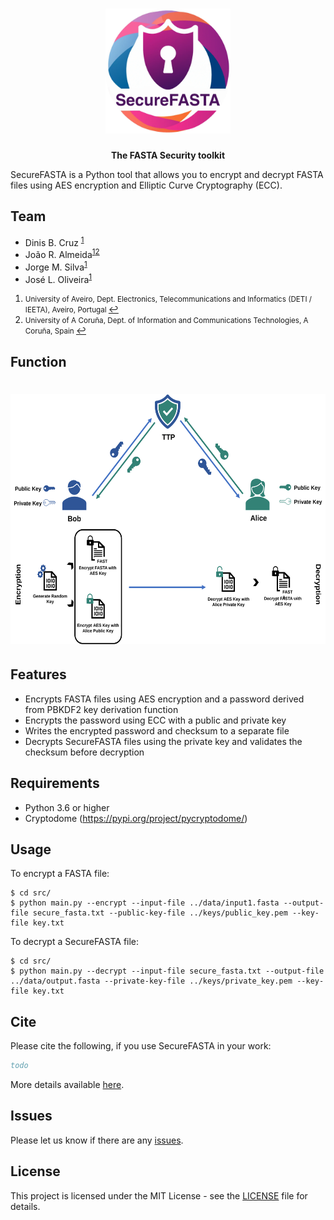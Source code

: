 <h1 align="center"><img src="logo/SecureFasta.png"
alt="securefasta" height="200" border="0" /></h1>
<p align="center"><b>The FASTA Security toolkit</b></p>


SecureFASTA is a Python tool that allows you to encrypt and decrypt FASTA files using AES encryption and Elliptic Curve Cryptography (ECC).

## Team
  * Dinis B. Cruz <sup id="a1">[1](#f1)</sup>
  * João R. Almeida<sup id="a1">[1](#f1)</sup><sup id="a2">[2](#f2)</sup>
  * Jorge M. Silva<sup id="a1">[1](#f1)</sup>
  * José L. Oliveira<sup id="a1">[1](#f1)</sup>

1. <small id="f1"> University of Aveiro, Dept. Electronics, Telecommunications and Informatics (DETI / IEETA), Aveiro, Portugal </small> [↩](#a1)
2. <small id="f2"> University of A Coruña, Dept. of Information and Communications Technologies, A Coruña, Spain </small> [↩](#a2)


## Function
<h1 align="left"><img src="logo/securefastaWorkflow.svg"
alt="securefasta" height="400" border="0" /></h1>

## Features

- Encrypts FASTA files using AES encryption and a password derived from PBKDF2 key derivation function
- Encrypts the password using ECC with a public and private key
- Writes the encrypted password and checksum to a separate file
- Decrypts SecureFASTA files using the private key and validates the checksum before decryption

## Requirements

- Python 3.6 or higher
- Cryptodome (https://pypi.org/project/pycryptodome/)

## Usage

To encrypt a FASTA file:

```
$ cd src/
$ python main.py --encrypt --input-file ../data/input1.fasta --output-file secure_fasta.txt --public-key-file ../keys/public_key.pem --key-file key.txt
```

To decrypt a SecureFASTA file:

```
$ cd src/
$ python main.py --decrypt --input-file secure_fasta.txt --output-file ../data/output.fasta --private-key-file ../keys/private_key.pem --key-file key.txt
```
## Cite

Please cite the following, if you use SecureFASTA in your work:

```bib
todo
```

More details available [here](https://github.com/bioinformatics-ua/SecureFASTA/wiki).

## Issues
Please let us know if there are any
[issues](https://github.com/bioinformatics-ua/SecureFASTA/issues).


## License

This project is licensed under the MIT License - see the [LICENSE](LICENSE) file for details.
